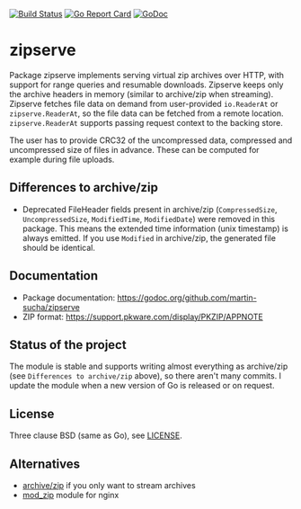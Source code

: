 [![Build Status](https://travis-ci.com/martin-sucha/zipserve.svg?branch=master)](https://travis-ci.com/martin-sucha/zipserve)
[![Go Report Card](https://goreportcard.com/badge/github.com/martin-sucha/zipserve)](https://goreportcard.com/report/github.com/martin-sucha/zipserve)
[![GoDoc](https://godoc.org/github.com/root-gg/plik?status.svg)](https://godoc.org/github.com/martin-sucha/zipserve)

zipserve
========

Package zipserve implements serving virtual zip archives over HTTP,
with support for range queries and resumable downloads. Zipserve keeps only the
archive headers in memory (similar to archive/zip when streaming).
Zipserve fetches file data on demand from user-provided `io.ReaderAt` or `zipserve.ReaderAt`,
so the file data can be fetched from a remote location.
`zipserve.ReaderAt` supports passing request context to the backing store.

The user has to provide CRC32 of the uncompressed data, compressed and uncompressed size of files in advance.
These can be computed for example during file uploads.

Differences to archive/zip
--------------------------

- Deprecated FileHeader fields present in archive/zip (`CompressedSize`, `UncompressedSize`, `ModifiedTime`,
  `ModifiedDate`) were removed in this package. This means the extended time information (unix timestamp) is always
  emitted. If you use `Modified` in archive/zip, the generated file should be identical.

Documentation
-------------

- Package documentation: https://godoc.org/github.com/martin-sucha/zipserve
- ZIP format: https://support.pkware.com/display/PKZIP/APPNOTE

Status of the project
---------------------

The module is stable and supports writing almost everything as archive/zip (see `Differences to archive/zip` above),
so there aren't many commits. I update the module when a new version of Go is released or on request.

License
-------

Three clause BSD (same as Go), see [LICENSE](LICENSE).

Alternatives
------------

- [archive/zip](https://golang.org/pkg/archive/zip/) if you only want to stream archives
- [mod_zip](https://github.com/evanmiller/mod_zip) module for nginx
